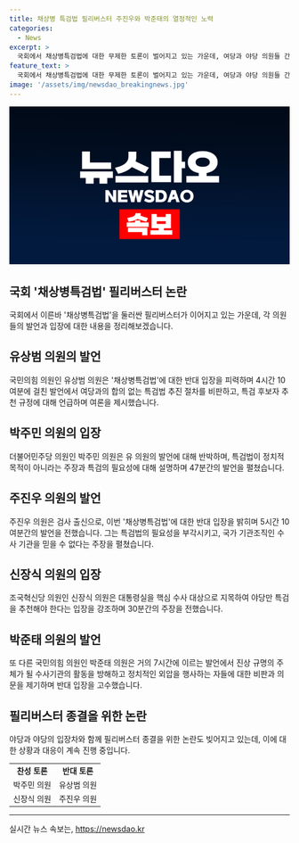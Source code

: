 ```yaml
---
title: 채상병 특검법 필리버스터 주진우와 박준태의 열정적인 노력
categories:
  - News
excerpt: >
  국회에서 채상병특검법에 대한 무제한 토론이 벌어지고 있는 가운데, 여당과 야당 의원들 간에 박주민, 유상범, 주진우, 신장식 등이 자신들의 입장을 대변하며 토론을 펼치고 있다. 특히 유 의원은 특검법 추진 과정과 여당의 특검 후보자 추천 규정에 대한 비판을 제기하며 야당 입장을 대변하고, 여당 의원들은 이에 반발하며 특검의 필요성을 강조하고 있다. 토론은 무제한이어서 종결이 예상되지 않지만, 필리버스터로 종료될 가능성도 제기되고 있다. (150자)
feature_text: >
  국회에서 채상병특검법에 대한 무제한 토론이 벌어지고 있는 가운데, 여당과 야당 의원들 간에 박주민, 유상범, 주진우, 신장식 등이 자신들의 입장을 대변하며 토론을 펼치고 있다. 특히 유 의원은 특검법 추진 과정과 여당의 특검 후보자 추천 규정에 대한 비판을 제기하며 야당 입장을 대변하고, 여당 의원들은 이에 반발하며 특검의 필요성을 강조하고 있다. 토론은 무제한이어서 종결이 예상되지 않지만, 필리버스터로 종료될 가능성도 제기되고 있다. (150자)
image: '/assets/img/newsdao_breakingnews.jpg'
---
```


<p><img src="/assets/img/newsdao_breakingnews.jpg" alt="ranknews 속보" /></p>

<h2 data-ke-size="size26">국회 '채상병특검법' 필리버스터 논란</h2>

<p data-ke-size="size16">국회에서 이른바 '채상병특검법'을 둘러싼 필리버스터가 이어지고 있는 가운데, 각 의원들의 발언과 입장에 대한 내용을 정리해보겠습니다.</p>

<h2>유상범 의원의 발언</h2>

<p data-ke-size="size16">국민의힘 의원인 유상범 의원은 '채상병특검법'에 대한 반대 입장을 피력하며 4시간 10여분에 걸친 발언에서 여당과의 합의 없는 특검법 추진 절차를 비판하고, 특검 후보자 추천 규정에 대해 언급하며 여론을 제시했습니다.</p>

<h2>박주민 의원의 입장</h2>

<p data-ke-size="size16">더불어민주당 의원인 박주민 의원은 유 의원의 발언에 대해 반박하며, 특검법이 정치적 목적이 아니라는 주장과 특검의 필요성에 대해 설명하며 47분간의 발언을 펼쳤습니다.</p>

<h2>주진우 의원의 발언</h2>

<p data-ke-size="size16">주진우 의원은 검사 출신으로, 이번 '채상병특검법'에 대한 반대 입장을 밝히며 5시간 10여분간의 발언을 전했습니다. 그는 특검법의 필요성을 부각시키고, 국가 기관조직인 수사 기관을 믿을 수 없다는 주장을 펼쳤습니다.</p>

<h2>신장식 의원의 입장</h2>

<p data-ke-size="size16">조국혁신당 의원인 신장식 의원은 대통령실을 핵심 수사 대상으로 지목하여 야당만 특검을 추천해야 한다는 입장을 강조하며 30분간의 주장을 전했습니다.</p>

<h2>박준태 의원의 발언</h2>

<p data-ke-size="size16">또 다른 국민의힘 의원인 박준태 의원은 거의 7시간에 이르는 발언에서 진상 규명의 주체가 될 수사기관의 활동을 방해하고 정치적인 외압을 행사하는 자들에 대한 비판과 의문을 제기하며 반대 입장을 고수했습니다.</p>

<h2>필리버스터 종결을 위한 논란</h2>

<p data-ke-size="size16">야당과 야당의 입장차와 함께 필리버스터 종결을 위한 논란도 빚어지고 있는데, 이에 대한 상황과 대응이 계속 진행 중입니다.</p>

<table>
    <tr>
        <td style="text-align: center; height: 17px;"><b>찬성 토론</b></td>
        <td style="text-align: center; height: 17px;"><b>반대 토론</b></td>
    </tr>
    <tr>
        <td style="text-align: center; height: 17px;">박주민 의원</td>
        <td style="text-align: center; height: 17px;">유상범 의원</td>
    </tr>
    <tr>
        <td style="text-align: center; height: 17px;">신장식 의원</td>
        <td style="text-align: center; height: 17px;">주진우 의원</td>
    </tr>
</table>

<p><hr></p>
실시간 뉴스 속보는, <a href="https://newsdao.kr" rel="dofollow">https://newsdao.kr</a>


